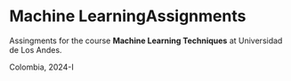 # Machine LearningAssignments

Assingments for the course **Machine Learning Techniques** at Universidad de Los Andes.

Colombia, 2024-I
